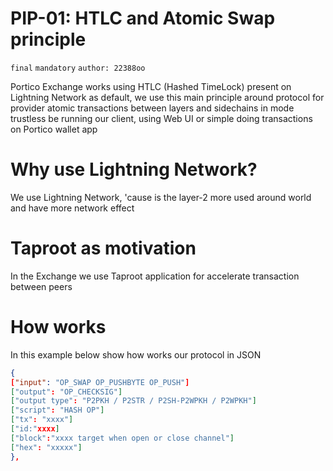 # PIP-01: HTLC and Atomic Swap principle

`final` `mandatory` `author: 22388oo`

Portico Exchange works using HTLC (Hashed TimeLock) present on Lightning Network as default, we use this main principle around protocol for provider atomic transactions between layers and sidechains in mode trustless be running our client, using Web UI or simple doing transactions on Portico wallet app

# Why use Lightning Network?

We use Lightning Network, 'cause is the layer-2 more used around world and have more network effect

# Taproot as motivation

In the Exchange we use Taproot application for accelerate transaction between peers


# How works

In this example below show how works our protocol in JSON

``` json
{
["input": "OP_SWAP OP_PUSHBYTE OP_PUSH"]
["output": "OP_CHECKSIG"] 
["output type": "P2PKH / P2STR / P2SH-P2WPKH / P2WPKH"]
["script": "HASH OP"]
["tx": "xxxx"]
["id:"xxxx]
["block":"xxxx target when open or close channel"]
["hex": "xxxxx"]
},

